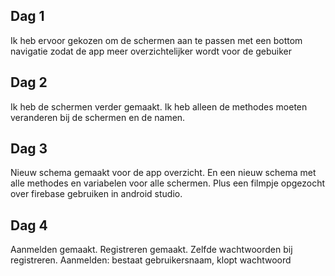 ## Dag 1

Ik heb ervoor gekozen om de schermen aan te passen met een bottom navigatie zodat de app meer overzichtelijker wordt voor de gebuiker

## Dag 2

Ik heb de schermen verder gemaakt. Ik heb alleen de methodes moeten veranderen bij de schermen en de namen.

## Dag 3

Nieuw schema gemaakt voor de app overzicht. En een nieuw schema met alle methodes en variabelen voor alle schermen. Plus een filmpje opgezocht over firebase gebruiken in android studio. 

## Dag 4

Aanmelden gemaakt. Registreren gemaakt. Zelfde wachtwoorden bij registreren.
Aanmelden: bestaat gebruikersnaam, klopt wachtwoord

